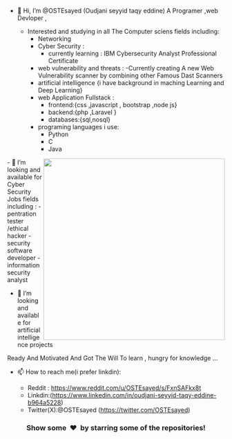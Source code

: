 - 👋 Hi, I’m @OSTEsayed (Oudjani seyyid taqy eddine) A Programer ,web Devloper ,
  
  - Interested and studying in all The Computer sciens fields including:
    - Networking 
    - Cyber Security :
      - currently learning : IBM Cybersecurity Analyst Professional Certificate
    - web vulnerability and threats :
      -Currently creating A new Web Vulnerability scanner by combining other Famous Dast Scanners  
    - artificial intelligence {i have background in maching Learning and Deep Learning}
    - web Application Fullstack :
      - frontend:{css ,javascript , bootstrap ,node js}
      - backend:{php ,Laravel }
      - databases:{sql,nosql}
    - programing languages i use:
      - Python
      - C
      - Java

 <a href="https://github.com/anuraghazra/github-readme-stats" title="Go to Source">
      <img align="right" width=420 height="auto" src="https://github-readme-stats.vercel.app/api?username=OSTEsayed&show_icons=true&theme=dark&border_color=61dafb&hide_border=true&include_all_commits=true" />
    </a>
- 👀 I’m looking and available for Cyber Security Jobs fields including :
  - pentration tester /ethical hacker 
  - security software developer
  - information security analyst 

- 👀 I’m looking and available for artificial intelligence projects

Ready And Motivated And Got The Will To learn , hungry for knowledge ...

- 📫 How to reach me(i prefer linkdin):

  - Reddit : https://www.reddit.com/u/OSTEsayed/s/FxnSAFkx8t
  - Linkdin:(https://www.linkedin.com/in/oudjani-seyyid-taqy-eddine-b964a5228)
  - Twitter(X):@OSTEsayed (https://twitter.com/OSTEsayed)
<div align="center">
    <h3 align="center">Show some &nbsp;❤️&nbsp; by starring some of the repositories!</h3>
</div>
<!---
OSTEsayed/OSTEsayed is a ✨ special ✨ repository because its `README.md` (this file) appears on your GitHub profile.
You can click the Preview link to take a look at your changes.
--->
